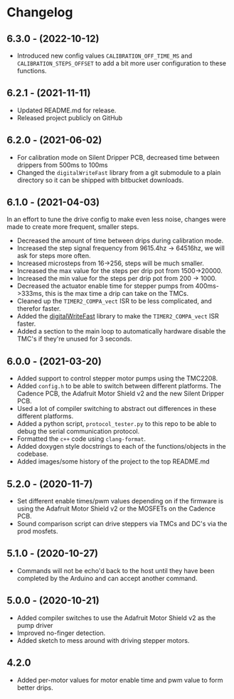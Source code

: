 # Changelog

## 6.3.0 - (2022-10-12)

* Introduced new config values `CALIBRATION_OFF_TIME_MS` and `CALIBRATION_STEPS_OFFSET` to add a bit more user configuration to these functions.

## 6.2.1 - (2021-11-11)

* Updated README.md for release.
* Released project publicly on GitHub

## 6.2.0 - (2021-06-02)

* For calibration mode on Silent Dripper PCB, decreased time between drippers from 500ms to 100ms
* Changed the `digitalWriteFast` library from a git submodule to a plain directory so it can be shipped with bitbucket downloads.

## 6.1.0 - (2021-04-03)

In an effort to tune the drive config to make even less noise, changes were made to create more frequent, smaller steps. 

* Decreased the amount of time between drips during calibration mode.
* Increased the step signal frequency from 9615.4hz -> 64516hz, we will ask for steps more often.
* Increased microsteps from 16->256, steps will be much smaller.
* Increased the max value for the steps per drip pot from 1500->20000.
* Increased the min value for the steps per drip pot from 200 -> 1000.
* Decreased the actuator enable time for stepper pumps from 400ms->333ms, this is the max time a drip can take on the TMCs.
* Cleaned up the `TIMER2_COMPA_vect` ISR to be less complicated, and therefor faster.
* Added the [digitalWriteFast](https://github.com/NicksonYap/digitalWriteFast) library to make the `TIMER2_COMPA_vect` ISR faster.
* Added a section to the main loop to automatically hardware disable the TMC's if they're unused for 3 seconds.

## 6.0.0 - (2021-03-20)

* Added support to control stepper motor pumps using the TMC2208.
* Added `config.h` to be able to switch between different platforms. The Cadence PCB, the Adafruit Motor Shield v2 and the new Silent Dripper PCB.
* Used a lot of compiler switching to abstract out differences in these different platforms.
* Added a python script, `protocol_tester.py` to this repo to be able to debug the serial communication protocol.
* Formatted the `c++` code using `clang-format`.
* Added doxygen style docstrings to each of the functions/objects in the codebase.
* Added images/some history of the project to the top README.md

## 5.2.0 - (2020-11-7)

* Set different enable times/pwm values depending on if the firmware is using the Adafruit Motor Shield v2 or the MOSFETs on the Cadence PCB.
* Sound comparison script can drive steppers via TMCs and DC's via the prod mosfets.

## 5.1.0 - (2020-10-27)

* Commands will not be echo'd back to the host until they have been completed by the Arduino and can accept another command.

## 5.0.0 - (2020-10-21)

* Added compiler switches to use the Adafruit Motor Shield v2 as the pump driver
* Improved no-finger detection.
* Added sketch to mess around with driving stepper motors.

## 4.2.0

* Added per-motor values for motor enable time and pwm value to form better drips.

